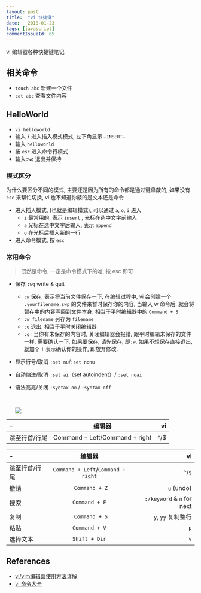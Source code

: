 ```yaml
---
layout: post
title:  "vi 快捷键"
date:   2018-01-23
tags: [javascript]
commentIssueId: 65
---
```


vi 编辑器各种快捷键笔记



## 相关命令

* `touch abc` 新建一个文件
* `cat abc` 查看文件内容

## HelloWorld

* `vi helloworld`
* 输入 `i` 进入插入模式模式, 左下角显示 `—INSERT—`
* 输入 `helloworld`
* 按 `esc` 进入命令行模式
* 输入`:wq` 退出并保持

### 模式区分

为什么要区分不同的模式, 主要还是因为所有的命令都是通过键盘敲的, 如果没有 `esc` 来帮忙切换, vi 也不知道你敲的是文本还是命令

* 进入插入模式, (也就是编辑模式), 可以通过 `a`, `o`, `i` 进入
  * `i` 最常用的, 表示 `insert` , 光标在选中文字前输入
  * `a` 光标在选中文字后输入, 表示 `append`
  * `o` 在光标后插入新的一行
* 进入命令模式, 按 `esc`

### 常用命令

> 既然是命令, 一定是命令模式下的哈, 按 esc 即可

* 保存 `:wq` write & quit

  * `:w` 保存, 表示将当前文件保存一下, 在编辑过程中, vi 会创建一个 `.yourfilename.swp` 的文件来暂时保存你的内容, 当输入 w 命令后, 就会将暂存中的内容写回到文件本身. 相当于平时编辑器中的 `Command + S`
  * `:w filename` 另存为 `filename`
  * `:q` 退出, 相当于平时关闭编辑器
  * `:q!` 当你有未保存的内容时, 关闭编辑器会报错, 跟平时编辑未保存的文件一样, 需要确认一下. 如果要保存, 请先保存, 即`:w`, 如果不想保存直接退出, 就加个 `!` 表示确认你的操作, 即放弃修改.

* 显示行号/取消 `:set nu`/`:set nonu`

* 自动缩进/取消  `:set ai`（set autoindent）/ `:set noai`

* 语法高亮/关闭 `:syntax on` /  `:syntax off`

  ​

  ![](https://user-images.githubusercontent.com/7157346/35281676-72e996c6-008e-11e8-9d0d-e88da5336a66.png)

| - | 编辑器 | vi |
|:--------|:-------:|--------:|
| 跳至行首/行尾 | Command + Left/Command + right | ^/$ |

| - | 编辑器 | vi |
|:--------|:-------:|--------:|
| 跳至行首/行尾 | `Command + Left`/`Command + right` | `^`/`$` |
| 撤销      | ` Command + Z`                     | `u` (undo) |
| 搜索      | `Command + F`                      | `:/keyword` & `n` for next |
| 复制      | ` Command + S`                     | `y`, `yy` 复制整行             |
| 粘贴      | `Command + V`                      | `p`                        |
| 选择文本    | `Shift + Dir`                      | `v`                        |

## References

* [vi/vim编辑器使用方法详解](http://www.cnblogs.com/libaoliang/articles/6961676.html)
* [vi 命令大全](https://www.cs.colostate.edu/helpdocs/vi.html)
